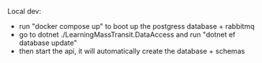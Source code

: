 Local dev:

- run "docker compose up" to boot up the postgress database + rabbitmq
- go to dotnet ./LearningMassTransit.DataAccess and run "dotnet ef database update"
- then start the api, it will automatically create the database + schemas